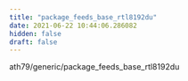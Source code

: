 ```yaml
---
title: "package_feeds_base_rtl8192du"
date: 2021-06-22 10:44:06.286082
hidden: false
draft: false
---
```


ath79/generic/package_feeds_base_rtl8192du

